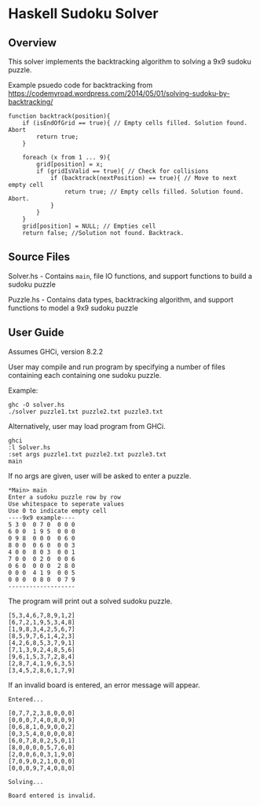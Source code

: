# Haskell Sudoku Solver

## Overview

This solver implements the backtracking algorithm to solving a 9x9 sudoku puzzle.

Example psuedo code for backtracking from
https://codemyroad.wordpress.com/2014/05/01/solving-sudoku-by-backtracking/

```
function backtrack(position){
    if (isEndOfGrid == true){ // Empty cells filled. Solution found. Abort
        return true;
    }
 
    foreach (x from 1 ... 9){
        grid[position] = x;
        if (gridIsValid == true){ // Check for collisions
            if (backtrack(nextPosition) == true){ // Move to next empty cell
                return true; // Empty cells filled. Solution found. Abort.
            }
        }
    }
    grid[position] = NULL; // Empties cell
    return false; //Solution not found. Backtrack.
```

## Source Files

Solver.hs - Contains `main`, file IO functions, and support functions to build a sudoku puzzle

Puzzle.hs - Contains data types, backtracking algorithm, and support functions to model a 9x9 sudoku puzzle

## User Guide

Assumes GHCi, version 8.2.2

User may compile and run program by specifying a number of files containing each
containing one sudoku puzzle.

Example:
```
ghc -O solver.hs
./solver puzzle1.txt puzzle2.txt puzzle3.txt
```

Alternatively, user may load program from GHCi. 

```
ghci
:l Solver.hs
:set args puzzle1.txt puzzle2.txt puzzle3.txt
main
```

If no args are given, user will be asked to enter a puzzle.
```
*Main> main
Enter a sudoku puzzle row by row
Use whitespace to seperate values
Use 0 to indicate empty cell
----9x9 example----
5 3 0  0 7 0  0 0 0
6 0 0  1 9 5  0 0 0
0 9 8  0 0 0  0 6 0
8 0 0  0 6 0  0 0 3
4 0 0  8 0 3  0 0 1
7 0 0  0 2 0  0 0 6
0 6 0  0 0 0  2 8 0
0 0 0  4 1 9  0 0 5
0 0 0  0 8 0  0 7 9
-------------------
```
The program will print out a solved sudoku puzzle.
```
[5,3,4,6,7,8,9,1,2]
[6,7,2,1,9,5,3,4,8]
[1,9,8,3,4,2,5,6,7]
[8,5,9,7,6,1,4,2,3]
[4,2,6,8,5,3,7,9,1]
[7,1,3,9,2,4,8,5,6]
[9,6,1,5,3,7,2,8,4]
[2,8,7,4,1,9,6,3,5]
[3,4,5,2,8,6,1,7,9]
```
If an invalid board is entered, an error message will appear.
```
Entered...

[0,7,7,2,3,8,0,0,0]
[0,0,0,7,4,0,8,0,9]
[0,6,8,1,0,9,0,0,2]
[0,3,5,4,0,0,0,0,8]
[6,0,7,8,0,2,5,0,1]
[8,0,0,0,0,5,7,6,0]
[2,0,0,6,0,3,1,9,0]
[7,0,9,0,2,1,0,0,0]
[0,0,0,9,7,4,0,8,0]

Solving...

Board entered is invalid.
```